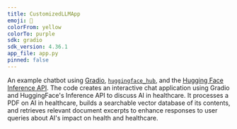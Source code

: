 ```yaml
---
title: CustomizedLLMApp
emoji: 💬
colorFrom: yellow
colorTo: purple
sdk: gradio
sdk_version: 4.36.1
app_file: app.py
pinned: false
---
```


An example chatbot using [Gradio](https://gradio.app), [`huggingface_hub`](https://huggingface.co/docs/huggingface_hub/v0.22.2/en/index), and the [Hugging Face Inference API](https://huggingface.co/docs/api-inference/index).
The code creates an interactive chat application using Gradio and HuggingFace's Inference API to discuss AI in healthcare. It processes a PDF on AI in healthcare, builds a searchable vector database of its contents, and retrieves relevant document excerpts to enhance responses to user queries about AI's impact on health and healthcare.
